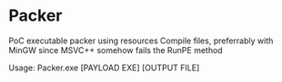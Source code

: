 # Packer
PoC executable packer using resources
Compile files, preferrably with MinGW since MSVC++ somehow fails the RunPE method

Usage: Packer.exe [PAYLOAD EXE] [OUTPUT FILE]
